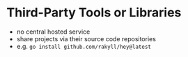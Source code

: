 # Third-Party Tools or Libraries
- no central hosted service
- share projects via their source code repositories
- e.g. `go install github.com/rakyll/hey@latest`